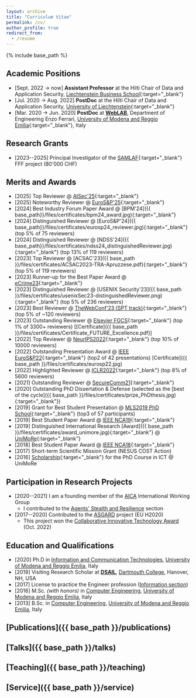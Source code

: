 ```yaml
---
layout: archive
title: "Curriculum Vitae"
permalink: /cv/
author_profile: true
redirect_from:
  - /resume
---
```


{% include base_path %}

## Academic Positions
* [Sept. 2022 → now] **Assistant Professor** at the Hilti Chair of Data and Application Security, [Liechtenstein Business School](https://www.uni.li/en){:target="_blank"}
* [Jul. 2020 → Aug. 2022] **PostDoc** at the Hilti Chair of Data and Application Security, [University of Liechtenstein](https://www.uni.li/en){:target="_blank"}
* [Mar. 2020 → Jun. 2020] **PostDoc** at **[WebLAB](https://weblab.ing.unimore.it/people/apruzzese/)**, Department of Engineering Enzo Ferrari, [University of Modena and Reggio Emilia](https://www.unimore.it/){:target="_blank"}, Italy

## Research Grants
* [2023--2025] Principal Investigator of the [SAMLAF](https://www.uni.li/de/forschung/forschungsaktivitaeten/forschungsprojekte/forschungsprojekte/@@project_detail/1366.67){:target="_blank"} FFF project (80'000 CHF)

## Merits and Awards
* [2025] Top Reviewer @ [AISec'25](https://aisec.cc/2025/index.html#committee){:target="_blank"} 
* [2025] Noteworthy Reviewer @ [EuroS&P'25](https://eurosp2025.ieee-security.org/committee-program.html){:target="_blank"} 
* [2024] Best Industry Forum Paper Award @ [BPM'24]({{ base_path}}/files/certificates/bpm24_award.jpg){:target="_blank"}
* [2024] Distinguished Reviewer @ [EuroS&P'24]({{ base_path}}/files/certificates/eurosp24_reviewer.jpg){:target="_blank"} (top 5% of 75 reviewers)
* [2024] Distinguished Reviewer @ [NDSS'24]({{ base_path}}/files/certificates/ndss24_distinguishedReviewer.jpg){:target="_blank"} (top 13% of 119 reviewers)
* [2023] Top Reviewer @ [ACSAC'23]({{ base_path }}/files/certificates/ACSAC2023-TRA-Apruzzese.pdf){:target="_blank"} (top 5% of 119 reviewers)
* [2023] Runner-up for the Best Paper Award @ [eCrime23](https://apwg.org/event/ecrime2023/){:target="_blank"}
* [2023] Distinguished Reviewer @ [USENIX Security'23]({{ base_path }}/files/certificates/usenixSec23-distinguishedReviewer.png){:target="_blank"} (top 5% of 236 reviewers)
* [2023] Best Reviewer @ [TheWebConf'23 (SPT track)](https://dl.acm.org/action/showFmPdf?doi=10.1145%2F3543507){:target="_blank"} (top 5% of ~120 reviewers)
* [2023] Outstanding Reviewer @ [Elsevier FGCS](https://www.sciencedirect.com/science/article/pii/S0167739X23000687?via%3Dihub){:target="_blank"} (top 1% of 3300+ reviewers) [[Certificate]({{ base_path }}/files/certificates/Certificate_FUTURE_Excellence.pdf)]
* [2022] Top Reviewer @ [NeurIPS2022](https://neurips.cc/Conferences/2022/ProgramCommittee){:target="_blank"} (top 10% of 10000 reviewers)
* [2022] Outstanding Presentation Award @ [IEEE EuroS&P22](https://www.ieee-security.org/TC/EuroSP2022/accepted_and_awards.html){:target="_blank"} (top2 of 42 presentations) [Certificate]({{ base_path }}/files/certificates/eurosp22.jpg)
* [2022] Highlighted Reviewer @ [ICLR2022](https://iclr.cc/Conferences/2022/Reviewers#Apruzzese){:target="_blank"} (top 8% of 5600 reviewers)
* [2021] Outstanding Reviewer @ [SecureComm21](https://www.youtube.com/watch?v=PN7iI9uQ2gk&t=1934s){:target="_blank"} 
* [2020] Outstanding PhD Dissertation & Defense (selected as the [best of the cycle]({{ base_path }}/files/certificates/prize_PhDthesis.jpg){:target="_blank"})
* [2019] Grant for Best Student Presentation @ [MLS2019 PhD School](https://spritz.math.unipd.it/events/2019/PIU2019/PagesOutput/MLS/index.html){:target="_blank"} (top3 of 57 participants)
* [2019] Best Student Paper Award @ [IEEE NCA19](https://ieeexplore.ieee.org/document/8935054){:target="_blank"}
* [2019] Distinguished International Research [Award]({{ base_path }}/files/certificates/award_unimore.jpg){:target="_blank"} @ [UniMoRe](https://www.reggionline.com/unimore-premia-suoi-ricercatori-divenuti-famosi-nel-mondo-video/){:target="_blank"}
* [2018] Best Student Paper Award @ [IEEE NCA18](https://ieeexplore.ieee.org/document/8548342){:target="_blank"}
* [2017] Short-term Scientific Mission Grant (NESUS COST Action)
* [2016] [Scholarship](https://www.ict.unimore.it/phdStudents.asp?cycle=32){:target="_blank"} for the PhD Course in ICT @ UniMoRe

## Participation in Research Projects
* [2020--2021] I am a founding member of the [AICA](https://www.aica-iwg.org/aica-iwg-vision-and-mission/) International Working Group
  * I contributed to the [Agents' Stealth and Resilience](https://www.aica-iwg.org/research-challenges/) section
* [2017--2020] Contributed to the [ASGARD](https://www.asgard-project.eu/) project (EU H2020)
  * This project won the [Collaborative Innovative Technology Award](https://home-affairs.ec.europa.eu/news/security-innovation-award-2022-2022-09-30_en) (Oct. 2022)

## Education and Qualifications
* [2020] Ph.D in [Information and Communication Technologies](https://www.ict.unimore.it/), [University of Modena and Reggio Emilia](https://www.unimore.it/), Italy
* [2019] Visiting Research Scholar at **[DSAIL](https://www.cs.dartmouth.edu/~dsail/members.html)**, [Dartmouth College](https://home.dartmouth.edu/), Hanover, NH, USA
* [2017] License to practice the Engineer profession ([Information section](https://www.cni.it/cni/c3i))
* [2016] M.Sc. _(with honors)_ in [Computer Engineering](https://www.ingmo.unimore.it/site/home.html), [University of Modena and Reggio Emilia](https://www.unimore.it/), Italy
* [2013] B.Sc. in [Computer Engineering](https://www.ingmo.unimore.it/site/home.html), [University of Modena and Reggio Emilia](https://www.unimore.it/), Italy


## [Publications]({{ base_path }}/publications)
  

## [Talks]({{ base_path }}/talks)

  
## [Teaching]({{ base_path }}/teaching)

  
## [Service]({{ base_path }}/service)

